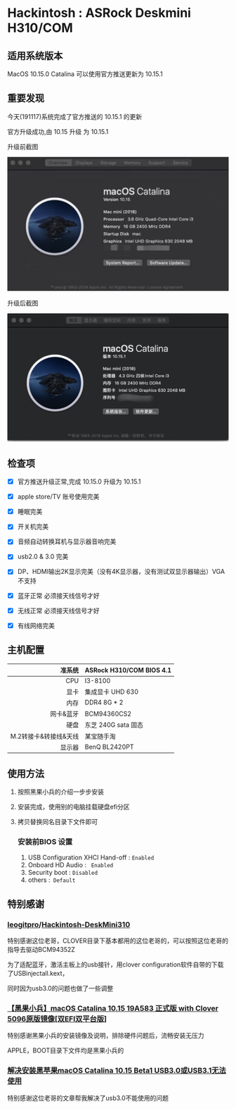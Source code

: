 # Hackintosh : ASRock Deskmini H310/COM



## 适用系统版本

MacOS 10.15.0 Catalina 可以使用官方推送更新为 10.15.1

## 重要发现

今天(191117)系统完成了官方推送的 10.15.1 的更新

官方升级成功,由 10.15 升级 为 10.15.1

升级前截图

![10.15.0](https://github.com/creatorlewis/Hackintosh-ASRock-Deskmini-H310-COM/blob/master/Resources/10.15.0.jpg)

升级后截图

![10.15.1](https://github.com/creatorlewis/Hackintosh-ASRock-Deskmini-H310-COM/blob/master/Resources/10.15.1.png)



## 检查项

- [x] 官方推送升级正常,完成 10.15.0 升级为 10.15.1

- [x] apple store/TV 账号使用完美
- [x] 睡眠完美
- [x] 开关机完美
- [x] 音频自动转换耳机与显示器音响完美
- [x] usb2.0 & 3.0 完美
- [x] DP、HDMI输出2K显示完美（没有4K显示器，没有测试双显示器输出）VGA不支持
- [x] 蓝牙正常 必须接天线信号才好
- [x] 无线正常 必须接天线信号才好
- [x] 有线网络完美

## 主机配置

|                准系统 | ASRock H310/COM BIOS 4.1 |
| --------------------: | ------------------------ |
|                   CPU | I3-8100                  |
|                  显卡 | 集成显卡 UHD 630         |
|                  内存 | DDR4 8G * 2              |
|             网卡&蓝牙 | BCM94360CS2              |
|                  硬盘 | 东芝 240G sata 固态      |
| M.2转接卡&转接线&天线 | 某宝随手淘               |
|                显示器 | BenQ BL2420PT            |

## 使用方法

1. 按照黑果小兵的介绍一步步安装

2. 安装完成，使用别的电脑挂载硬盘efi分区

3. 拷贝替换同名目录下文件即可

   ###  安装前BIOS 设置

   1. USB Configuration  XHCI Hand-off :  `Enabled`
   2. Onboard HD Audio : ` Enabled`
   3. Security boot : `Disabled`
   4. others :` Default`



## 特别感谢

### [leogitpro](https://github.com/leogitpro)/**[Hackintosh-DeskMini310](https://github.com/leogitpro/Hackintosh-DeskMini310)**

特别感谢这位老哥，CLOVER目录下基本都用的这位老哥的，可以按照这位老哥的指导去驱动BCM94352Z

为了适配蓝牙，激活主板上的usb接针，用clover configuration软件自带的下载了USBinjectall.kext，

同时因为usb3.0的问题也做了一些调整

### [【黑果小兵】macOS Catalina 10.15 19A583 正式版 with Clover 5096原版镜像[双EFI双平台版]](https://blog.daliansky.net/macOS-Catalina-10.15-19A583-Release-version-with-Clover-5093-original-image-Double-EFI-Version.html)

特别感谢黑果小兵的安装镜像及说明，排除硬件问题后，流畅安装无压力

APPLE，BOOT目录下文件均是黑果小兵的

### [解决安装黑苹果macOS Catalina 10.15 Beta1 USB3.0或USB3.1无法使用](https://osx.cx/fix-hackintosh-macos-catalina-10-15-beta1-usb3-0.html)

特别感谢这位老哥的文章帮我解决了usb3.0不能使用的问题









